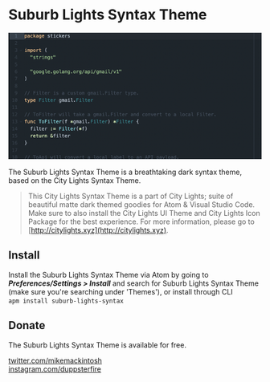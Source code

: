 # Suburb Lights Syntax Theme

<p align="center">
  <img width="600px" src="https://github.com/mikemackintosh/suburb-lights-syntax/raw/master/.github/preview.png">
</p>

The Suburb Lights Syntax Theme is a breathtaking dark syntax theme, based on the City Lights Syntax Theme.

> This City Lights Syntax Theme is a part of City Lights; suite of beautiful matte dark themed goodies for Atom & Visual Studio Code. Make sure to also install the City Lights UI Theme and City Lights Icon Package for the best experience. For more information, please go to [http://citylights.xyz](http://citylights.xyz).

## Install
Install the Suburb Lights Syntax Theme via Atom by going to ***Preferences/Settings > Install*** and search for Suburb Lights Syntax Theme (make sure you're searching under 'Themes'), or install through CLI <br/>
`apm install suburb-lights-syntax`


## Donate
The Suburb Lights Syntax Theme is available for free.

[twitter.com/mikemackintosh](https://twitter.com/mikemackintosh) <br/>
[instagram.com/duppsterfire](https://instagram.com/duppsterfire) <br/>
